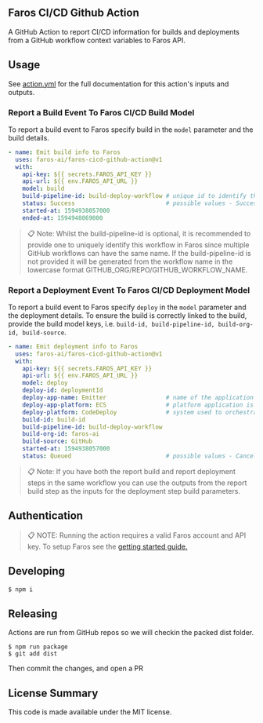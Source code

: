 ## Faros CI/CD Github Action

A GitHub Action to report CI/CD information for builds and deployments from a GitHub workflow
context variables to Faros API.

## Usage

See [action.yml](action.yml) for the full documentation for this action's inputs and outputs.

### Report a Build Event To Faros CI/CD Build Model

To report a build event to Faros specify build in the `model` parameter and the build details.

```yaml
- name: Emit build info to Faros
  uses: faros-ai/faros-cicd-github-action@v1
  with:
    api-key: ${{ secrets.FAROS_API_KEY }}
    api-url: ${{ env.FAROS_API_URL }}
    model: build
    build-pipeline-id: build-deploy-workflow # unique id to identify the workflow running the build
    status: Success                          # possible values - Success, Failure, Cancelled otherwise defaults to Custom
    started-at: 1594938057000
    ended-at: 1594948069000
```

> :clipboard: Note: Whilst the build-pipeline-id is optional, it is recommended to provide one to uniquely identify this workflow in Faros since multiple GitHub workflows can have the same name. If the build-pipeline-id is not provided it will be generated from the workflow name in the lowercase format GITHUB_ORG/REPO/GITHUB_WORKFLOW_NAME.

### Report a Deployment Event To Faros CI/CD Deployment Model

To report a build event to Faros specify `deploy` in the `model` parameter and the deployment details. To ensure the build is correctly linked to the build, provide the build model keys, i.e. `build-id, build-pipeline-id, build-org-id, build-source`.

```yaml
- name: Emit deployment info to Faros
  uses: faros-ai/faros-cicd-github-action@v1
  with:
    api-key: ${{ secrets.FAROS_API_KEY }}
    api-url: ${{ env.FAROS_API_URL }}
    model: deploy
    deploy-id: deploymentId
    deploy-app-name: Emitter                 # name of the application being deployed
    deploy-app-platform: ECS                 # platform application is deployed on
    deploy-platform: CodeDeploy              # system used to orchestrate the deployment
    build-id: build-id
    build-pipeline-id: build-deploy-workflow
    build-org-id: faros-ai
    build-source: GitHub
    started-at: 1594938057000
    status: Queued                           # possible values - Canceled, Failed, Queued, Running, Success
```

> :clipboard: Note: If you have both the report build and report deployment steps in the same workflow you can use the outputs from the report build step as the inputs for the deployment step build parameters.

## Authentication

> :clipboard: NOTE: Running the action requires a valid Faros account and
> API key. To setup Faros see the [getting started guide.](https://docs.faros.ai/#/?id=installation)

## Developing

```sh
$ npm i
```

## Releasing

Actions are run from GitHub repos so we will checkin the packed dist folder.

```
$ npm run package
$ git add dist
```

Then commit the changes, and open a PR

## License Summary

This code is made available under the MIT license.
